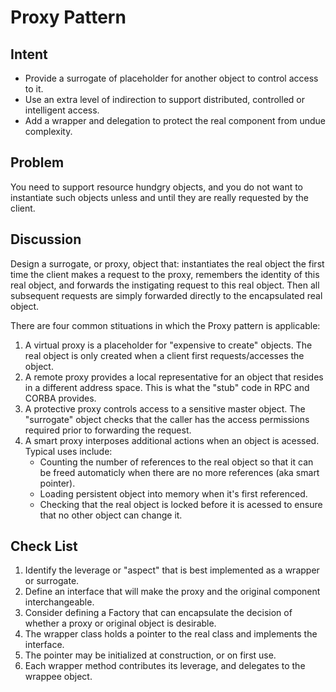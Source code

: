 # Proxy Pattern

## Intent

- Provide a surrogate of placeholder for another object to control access to it.
- Use an extra level of indirection to support distributed, controlled or
intelligent access.
- Add a wrapper and delegation to protect the real component from undue complexity.

## Problem

You need to support resource hundgry objects, and you do not want to instantiate
such objects unless and until they are really requested by the client.

## Discussion

Design a surrogate, or proxy, object that: instantiates the real object the first
time the client makes a request to the proxy, remembers the identity of this real 
object, and forwards the instigating request to this real object. Then all subsequent
requests are simply forwarded directly to the encapsulated real object.

There are four common stituations in which the Proxy pattern is applicable:

1. A virtual proxy is a placeholder for "expensive to create" objects. The real object
is only created when a client first requests/accesses the object.
2. A remote proxy provides a local representative for an object that resides in
a different address space. This is what the "stub" code in RPC and CORBA provides.
3. A protective proxy controls access to a sensitive master object. The "surrogate"
object checks that the caller has the access permissions required prior to forwarding
the request.
4. A smart proxy interposes additional actions when an object is acessed. Typical
uses include:
    - Counting the number of references to the real object so that it can be freed
    automaticly when there are no more references (aka smart pointer).
    - Loading persistent object into memory when it's first referenced.
    - Checking that the real object is locked before it is acessed to ensure that
    no other object can change it.
    
## Check List

1. Identify the leverage or "aspect" that is best implemented as a wrapper or surrogate.
2. Define an interface that will make the proxy and the original component interchangeable.
3. Consider defining a Factory  that can encapsulate the decision of whether a proxy
or original object is desirable.
4. The wrapper class holds a pointer to the real class and implements the interface.
5. The pointer may be initialized at construction, or on first use.
6. Each wrapper method contributes its leverage, and delegates to the wrappee object.
